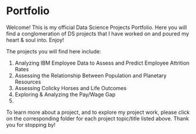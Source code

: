 # Portfolio
Welcome! This is my official Data Science Projects Portfolio. Here you will find a conglomeration of DS projects that I have worked on and poured my heart &amp; soul into. Enjoy!

The projects you will find here include:
1. Analyzing IBM Employee Data to Assess and Predict Employee Attrition Rates 
2. Assessing the Relationship Between Population and Planetary Resources
3. Assessing Colicky Horses and Life Outcomes
4. Exploring & Analyzing the Pay/Wage Gap
5. 

To learn more about a project, and to explore my project work, please click on the corresponding folder for each project topic/title listed above. Thank you for stopping by!
